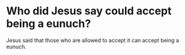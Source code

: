 # Who did Jesus say could accept being a eunuch?

Jesus said that those who are allowed to accept it can accept being a eunuch.
